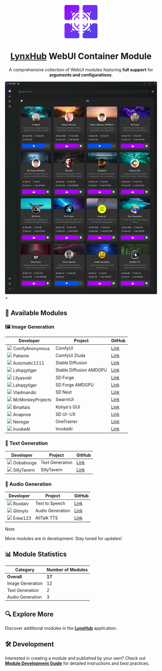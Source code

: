 <div align="center">

<img height="110" src="resources/lynxhub_icon.png">

# [LynxHub](https://github.com/KindaBrazy/LynxHub) WebUI Container Module

A comprehensive collection of WebUI modules featuring **full support** for **arguments and configurations**.

<img src="resources/screenshot.png">

</div>+

## 🚀 Available Modules

### 🖼️ Image Generation

| Developer                                                                                          | Project                 | GitHub                                                                     |
|----------------------------------------------------------------------------------------------------|-------------------------|----------------------------------------------------------------------------|
| <img height='20' src="https://avatars.githubusercontent.com/u/121283862?s=20&v=4"> ComfyAnonymous  | ComfyUI                 | [Link](https://github.com/comfyanonymous/ComfyUI)                          |
| <img height='20' src="https://avatars.githubusercontent.com/u/5392772?s=20&v=4"> Patientx          | ComfyUI Zluda           | [Link](https://github.com/patientx/ComfyUI-Zluda)                          |
| <img height='20' src="https://avatars.githubusercontent.com/u/20920490?s=20&v=4"> Automatic1111    | Stable Diffusion        | [Link](https://github.com/AUTOMATIC1111/stable-diffusion-webui)            |
| <img height='20' src="https://avatars.githubusercontent.com/u/39524005?s=20&v=4"> Lshqqytiger      | Stable Diffusion AMDGPU | [Link](https://github.com/lshqqytiger/stable-diffusion-webui-amdgpu)       |
| <img height='20' src="https://avatars.githubusercontent.com/u/19834515?s=20v=4"> Lllyasviel        | SD Forge                | [Link](https://github.com/lllyasviel/stable-diffusion-webui-forge)         |
| <img height='20' src="https://avatars.githubusercontent.com/u/39524005?s=20&v=4"> Lshqqytiger      | SD Forge AMDGPU         | [Link](https://github.com/lshqqytiger/stable-diffusion-webui-amdgpu-forge) |
| <img height='20' src="https://avatars.githubusercontent.com/u/57876960?s=20&v=4"> Vladmandic       | SD Next                 | [Link](https://github.com/vladmandic/automatic)                            |
| <img height='20' src="https://avatars.githubusercontent.com/u/43497670?s=20&v=4"> McMonkeyProjects | SwarmUI                 | [Link](https://github.com/mcmonkeyprojects/SwarmUI)                        |
| <img height='20' src="https://avatars.githubusercontent.com/u/7474674?s=20&v=4"> Bmaltais          | Kohya's GUI             | [Link](https://github.com/bmaltais/kohya_ss)                               |
| <img height='20' src="https://avatars.githubusercontent.com/u/124302297?s=20&v=4"> Anapnoe         | SD UI-UX                | [Link](https://github.com/anapnoe/stable-diffusion-webui-ux)               |
| <img height='20' src="https://avatars.githubusercontent.com/u/3390934?s=20&v=4"> Nerogar           | OneTrainer              | [Link](https://github.com/Nerogar/OneTrainer)                              |
| <img height='20' src="https://avatars.githubusercontent.com/u/113954515?s=20&v=4"> InvokeAI        | InvokeAI                | [Link](https://github.com/invoke-ai/InvokeAI)                              |

### 📝 Text Generation

| Developer                                                                                      | Project         | GitHub                                                     |
|------------------------------------------------------------------------------------------------|-----------------|------------------------------------------------------------|
| <img height='20' src="https://avatars.githubusercontent.com/u/112222186?s=20&v=4"> Oobabooga   | Text Generation | [Link](https://github.com/oobabooga/text-generation-webui) |
| <img height='20' src="https://avatars.githubusercontent.com/u/134869877?s=20&v=4"> SillyTavern | SillyTavern     | [Link](https://github.com/SillyTavern/SillyTavern)         |

### 🎵 Audio Generation

| Developer                                                                                 | Project          | GitHub                                                  |
|-------------------------------------------------------------------------------------------|------------------|---------------------------------------------------------|
| <img height='20' src="https://avatars.githubusercontent.com/u/6757283?s=20&v=4"> Rsxdalv  | Text to Speech   | [Link](https://github.com/rsxdalv/tts-generation-webui) |
| <img height='20' src="https://avatars.githubusercontent.com/u/36931363?s=20&v=4"> Gitmylo | Audio Generation | [Link](https://github.com/gitmylo/audio-webui)          |
| <img height='20' src="https://avatars.githubusercontent.com/u/35898566?s=20&v=4"> Erew123 | AllTalk TTS      | [Link](https://github.com/erew123/alltalk_tts)          |

> [!Note]
>
> More modules are in development. Stay tuned for updates!

## 📊 Module Statistics

| Category         | Number of Modules |
|------------------|-------------------|
| **Overall**      | **17**            |
| Image Generation | 12                |
| Text Generation  | 2                 |
| Audio Generation | 3                 |

## 🔍 Explore More

Discover additional modules in the **[LynxHub](https://github.com/kindaBrazy/lynxhub)** application.

## 🛠️ Development

Interested in creating a module and published by your own?
Check out **[Module Development Guide](https://github.com/KindaBrazy/LynxHub-Module-Guide)** for
detailed instructions and best practices.